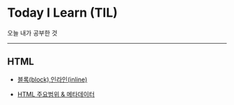 # Today I Learn (TIL)
 오늘 내가 공부한 것

---

## HTML

- [블록(block),인라인(inline)](https://github.com/jungks9351/TIL/blob/main/HTML/%EB%B8%94%EB%A1%9D(block)%2C%20%EC%9D%B8%EB%9D%BC%EC%9D%B8(inline).md)

- [HTML 주요범위 & 메타데이터](https://github.com/jungks9351/TIL/blob/main/HTML/HTML%20%EC%A3%BC%EC%9A%94%EB%B2%94%EC%9C%84%20%26%20%EB%A9%94%ED%83%80%EB%8D%B0%EC%9D%B4%ED%84%B0.md)